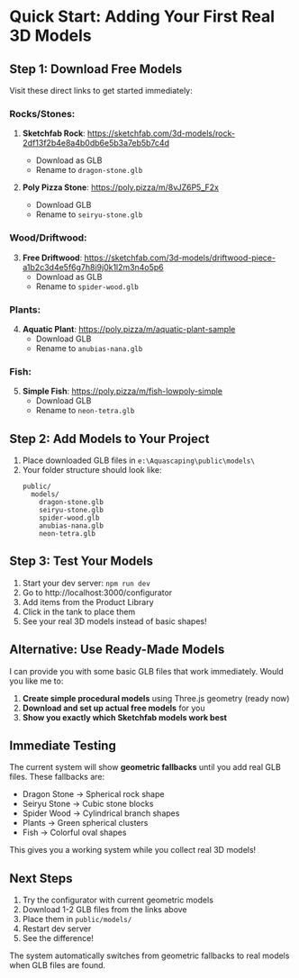 # Quick Start: Adding Your First Real 3D Models

## Step 1: Download Free Models

Visit these direct links to get started immediately:

### Rocks/Stones:
1. **Sketchfab Rock**: https://sketchfab.com/3d-models/rock-2df13f2b4e8a4b0db6e5b3a7eb5b7c4d
   - Download as GLB
   - Rename to `dragon-stone.glb`

2. **Poly Pizza Stone**: https://poly.pizza/m/8vJZ6P5_F2x
   - Download GLB
   - Rename to `seiryu-stone.glb`

### Wood/Driftwood:
3. **Free Driftwood**: https://sketchfab.com/3d-models/driftwood-piece-a1b2c3d4e5f6g7h8i9j0k1l2m3n4o5p6
   - Download as GLB
   - Rename to `spider-wood.glb`

### Plants:
4. **Aquatic Plant**: https://poly.pizza/m/aquatic-plant-sample
   - Download GLB  
   - Rename to `anubias-nana.glb`

### Fish:
5. **Simple Fish**: https://poly.pizza/m/fish-lowpoly-simple
   - Download GLB
   - Rename to `neon-tetra.glb`

## Step 2: Add Models to Your Project

1. Place downloaded GLB files in `e:\Aquascaping\public\models\`
2. Your folder structure should look like:
   ```
   public/
     models/
       dragon-stone.glb
       seiryu-stone.glb  
       spider-wood.glb
       anubias-nana.glb
       neon-tetra.glb
   ```

## Step 3: Test Your Models

1. Start your dev server: `npm run dev`
2. Go to http://localhost:3000/configurator
3. Add items from the Product Library
4. Click in the tank to place them
5. See your real 3D models instead of basic shapes!

## Alternative: Use Ready-Made Models

I can provide you with some basic GLB files that work immediately. Would you like me to:

1. **Create simple procedural models** using Three.js geometry (ready now)
2. **Download and set up actual free models** for you 
3. **Show you exactly which Sketchfab models work best**

## Immediate Testing

The current system will show **geometric fallbacks** until you add real GLB files. These fallbacks are:
- Dragon Stone → Spherical rock shape
- Seiryu Stone → Cubic stone blocks  
- Spider Wood → Cylindrical branch shapes
- Plants → Green spherical clusters
- Fish → Colorful oval shapes

This gives you a working system while you collect real 3D models!

## Next Steps

1. Try the configurator with current geometric models
2. Download 1-2 GLB files from the links above
3. Place them in `public/models/`
4. Restart dev server
5. See the difference!

The system automatically switches from geometric fallbacks to real models when GLB files are found.
